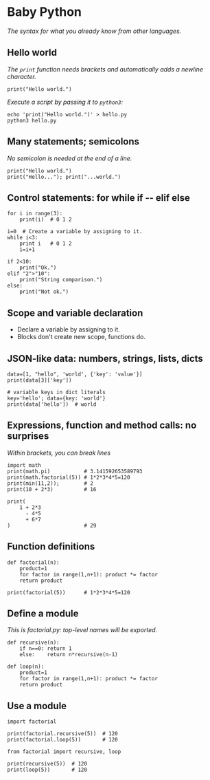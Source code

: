 # Baby Python
*The syntax for what you already know from other languages.*

## Hello world
*The `print` function needs brackets and automatically adds a newline character.*

    print("Hello world.")

*Execute a script by passing it to `python3`:*

    echo 'print("Hello world.")' > hello.py
    python3 hello.py
    
## Many statements; semicolons
*No semicolon is needed at the end of a line.*

    print("Hello world.")
    print("Hello..."); print("...world.")
    
## Control statements: for while if -- elif else

    for i in range(3):
        print(i)  # 0 1 2
    
    i=0  # Create a variable by assigning to it.
    while i<3:
        print i   # 0 1 2
        i=i+1
      
    if 2<10:
        print("Ok.")
    elif "2">"10":
        print("String comparison.")
    else:
        print("Not ok.")


## Scope and variable declaration
* Declare a variable by assigning to it.
* Blocks don't create new scope, functions do.

## JSON-like data: numbers, strings, lists, dicts

    data=[1, "hello", 'world', {'key': 'value'}]
    print(data[3]['key'])
    
    # variable keys in dict literals
    key='hello'; data={key: 'world'}
    print(data['hello'])  # world

## Expressions, function and method calls: no surprises
*Within brackets, you can break lines*

    import math
    print(math.pi)           # 3.141592653589793
    print(math.factorial(5)) # 1*2*3*4*5=120
    print(min(11,2));        # 2
    print(10 + 2*3)          # 16

    print(
        1 + 2*3
          - 4*5
          + 6*7
    )                        # 29
    
## Function definitions

    def factorial(n):
        product=1
        for factor in range(1,n+1): product *= factor
        return product
    
    print(factorial(5))      # 1*2*3*4*5=120

## Define a module
*This is factorial.py: top-level names will be exported.*
  
    def recursive(n):
        if n==0: return 1
        else:    return n*recursive(n-1)
        
    def loop(n):
        product=1
        for factor in range(1,n+1): product *= factor
        return product


## Use a module

    import factorial
    
    print(factorial.recursive(5))  # 120
    print(factorial.loop(5))       # 120
    
    from factorial import recursive, loop
    
    print(recursive(5))  # 120
    print(loop(5))       # 120
